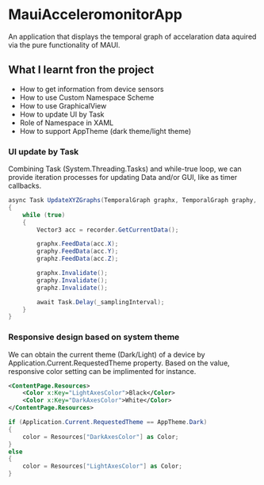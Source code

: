 # MauiAcceleromonitorApp

An application that displays the temporal graph of accelaration data aquired via the pure functionality of MAUI.

## What I learnt fron the project

- How to get information from device sensors
- How to use Custom Namespace Scheme
- How to use GraphicalView
- How to update UI by Task
- Role of Namespace in XAML
- How to support AppTheme (dark theme/light theme)

### UI update by Task

Combining Task (System.Threading.Tasks) and while-true loop, we can provide iteration processes for updating Data and/or GUI, like as timer callbacks.

```csharp
async Task UpdateXYZGraphs(TemporalGraph graphx, TemporalGraph graphy, TemporalGraph graphz, AccelarationRecorder recorder)
{
    while (true)
    {
        Vector3 acc = recorder.GetCurrentData();

        graphx.FeedData(acc.X);
        graphy.FeedData(acc.Y);
        graphz.FeedData(acc.Z);

        graphx.Invalidate();
        graphy.Invalidate();
        graphz.Invalidate();

        await Task.Delay(_samplingInterval);
    }
}
```

### Responsive design based on system theme

We can obtain the current theme (Dark/Light) of a device by Application.Current.RequestedTheme property. Based on the value, responsive color setting can be implimented for instance. 

```xml
<ContentPage.Resources>
    <Color x:Key="LightAxesColor">Black</Color>
    <Color x:Key="DarkAxesColor">White</Color>
</ContentPage.Resources>
```

```csharp
if (Application.Current.RequestedTheme == AppTheme.Dark)
{
    color = Resources["DarkAxesColor"] as Color;
}
else
{
    color = Resources["LightAxesColor"] as Color;
}
```
